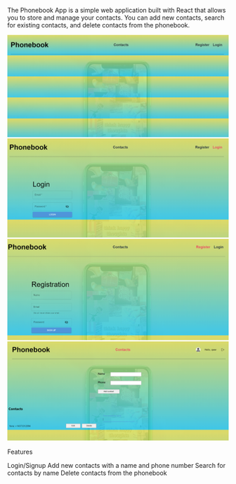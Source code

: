 The Phonebook App is a simple web application built with React that allows you
to store and manage your contacts. You can add new contacts, search for existing
contacts, and delete contacts from the phonebook.

![Screenshot](public/screenshot.png) ![Screenshot1](public/screenshot1.png)
![Screenshot2](public/screenshot2.png) ![Screenshot3](public/screenshot3.png)

Features

Login/Signup Add new contacts with a name and phone number Search for contacts
by name Delete contacts from the phonebook
